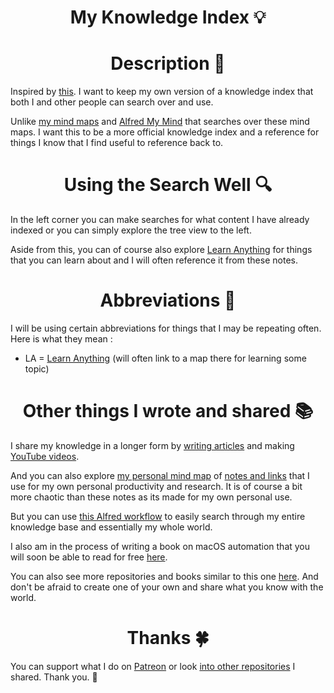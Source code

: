 <h1 align="center">My Knowledge Index 💡</h1>

<h1 align="center"> Description 📕</h1>

Inspired by [this](https://yoshuawuyts.gitbooks.io/knowledge/content/). I want to keep my own version of a knowledge index that both I and other people can search over and use.

Unlike [my mind maps](https://my.mindnode.com/myLVaRLKytoTYBLshxGzzb75MN9cyGHbQBgaVVPp#179.9,-50.7,1) and [Alfred My Mind](https://github.com/nikitavoloboev/alfred-my-mind) that searches over these mind maps. I want this to be a more official knowledge index and a reference for things I know that I find useful to reference back to.

<h1 align="center"> Using the Search Well 🔍</h1>

In the left corner you can make searches for what content I have already indexed or you can simply explore the tree view to the left.

Aside from this, you can of course also explore [Learn Anything](https://learn-anything.xyz) for things that you can learn about and I will often reference it from these notes.


<h1 align="center"> Abbreviations 🔖</h1>

I will be using certain abbreviations for things that I may be repeating often. Here is what they mean : 

- LA = [Learn Anything](https://learn-anything.xyz) (will often link to a map there for learning some topic)

<h1 align="center"> Other things I wrote and shared 📚</h1>

I share my knowledge in a longer form by [writing articles](https://medium.com/@NikitaVoloboev) and making [YouTube videos](https://github.com/nikitavoloboev/my-youtube).

And you can also explore [my personal mind map](https://my.mindnode.com/myLVaRLKytoTYBLshxGzzb75MN9cyGHbQBgaVVPp#666.6,-32.8,-3) of [notes and links](https://my.mindnode.com/4gWrZs1WYDYbuxaBm9NsxKchqDt1qV7nCy4LxH2Z#1590.7,-1462.8,-2) that I use for my own personal productivity and research. It is of course a bit more chaotic than these notes as its made for my own personal use.

But you can use [this Alfred workflow](https://github.com/nikitavoloboev/alfred-my-mind) to easily search through my entire knowledge base and essentially my whole world.

I also am in the process of writing a book on macOS automation that you will soon be able to read for free [here](https://nikitavoloboev.gitbooks.io/macos-automation-guide/content/).

You can also see more repositories and books similar to this one [here](https://github.com/RichardLitt/meta-knowledge). And don't be afraid to create one of your own and share what you know with the world. 

<h1 align="center"> Thanks 🍀</h1>

You can support what I do on [Patreon](https://www.patreon.com/nikitavoloboev) or look [into other repositories](https://my.mindnode.com/ZKGETDkUaQUsL3q8q9z788CxG84oEHgDiT79GuzX#-143.5,-902.6,0) I shared. Thank you. 💛 
